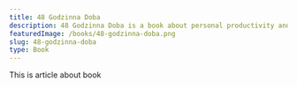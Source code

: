 ```yaml
---
title: 48 Godzinna Doba
description: 48 Godzinna Doba is a book about personal productivity and efficiency
featuredImage: /books/48-godzinna-doba.png
slug: 48-godzinna-doba
type: Book
---
```


This is article about book